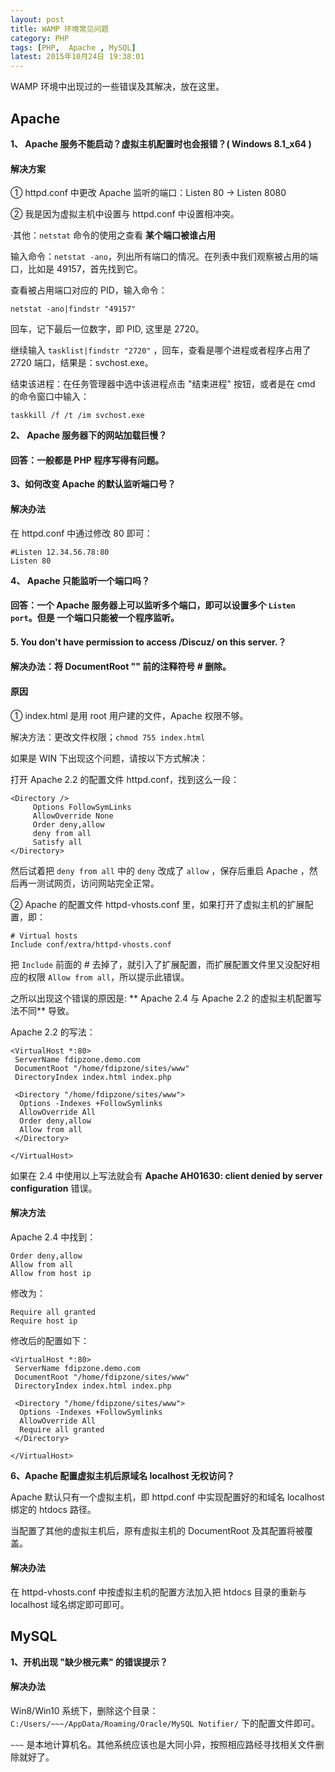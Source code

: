 ```yaml
---
layout: post
title: WAMP 环境常见问题
category: PHP
tags: [PHP,  Apache , MySQL]
latest: 2015年10月24日 19:38:01
---
```


WAMP 环境中出现过的一些错误及其解决，放在这里。

 Apache 
-

**1、 Apache  服务不能启动？虚拟主机配置时也会报错？( Windows 8.1_x64 )**

#### 解决方案

① httpd.conf 中更改  Apache  监听的端口：Listen 80 -> Listen 8080

② 我是因为虚拟主机中设置与 httpd.conf 中设置相冲突。

·其他：`netstat` 命令的使用之查看 **某个端口被谁占用**

输入命令：`netstat -ano`，列出所有端口的情况。在列表中我们观察被占用的端口，比如是 49157，首先找到它。

查看被占用端口对应的 PID，输入命令：

```
netstat -ano|findstr "49157"
```

回车，记下最后一位数字，即 PID, 这里是 2720。

继续输入 `tasklist|findstr "2720"` ，回车，查看是哪个进程或者程序占用了 2720 端口，结果是：svchost.exe。

结束该进程：在任务管理器中选中该进程点击 "结束进程" 按钮，或者是在 cmd 的命令窗口中输入：

```
taskkill /f /t /im svchost.exe
```

**2、 Apache  服务器下的网站加载巨慢？**

#### 回答：一般都是 PHP 程序写得有问题。

**3、如何改变 Apache 的默认监听端口号？**

#### 解决办法

在 httpd.conf 中通过修改 80 即可：

```
#Listen 12.34.56.78:80
Listen 80
```

**4、 Apache  只能监听一个端口吗？**

#### 回答：一个 Apache 服务器上可以监听多个端口，即可以设置多个 `Listen port`。但是 **一个端口只能被一个程序监听**。

**5. You don't have permission to access /Discuz/ on this server.？**

#### 解决办法：将 DocumentRoot "" 前的注释符号 # 删除。

#### 原因

① index.html 是用 root 用户建的文件，Apache 权限不够。

解决方法：更改文件权限；`chmod 755 index.html`

如果是 WIN 下出现这个问题，请按以下方式解决：

打开 Apache 2.2 的配置文件 httpd.conf，找到这么一段：

```
<Directory />
     Options FollowSymLinks
     AllowOverride None
     Order deny,allow
     deny from all
     Satisfy all
</Directory>
```

然后试着把 `deny from all` 中的 `deny` 改成了 `allow` ，保存后重启 Apache ，然后再一测试网页，访问网站完全正常。

② Apache 的配置文件 httpd-vhosts.conf 里，如果打开了虚拟主机的扩展配置，即：

```
# Virtual hosts
Include conf/extra/httpd-vhosts.conf
```

把 `Include` 前面的 # 去掉了，就引入了扩展配置，而扩展配置文件里又没配好相应的权限 `Allow from all`，所以提示此错误。

之所以出现这个错误的原因是: ** Apache 2.4 与  Apache 2.2 的虚拟主机配置写法不同** 导致。

Apache 2.2 的写法：

```
<VirtualHost *:80>  
 ServerName fdipzone.demo.com  
 DocumentRoot "/home/fdipzone/sites/www"  
 DirectoryIndex index.html index.php  
  
 <Directory "/home/fdipzone/sites/www">  
  Options -Indexes +FollowSymlinks  
  AllowOverride All  
  Order deny,allow  
  Allow from all  
 </Directory>  
  
</VirtualHost>  
```

如果在 2.4 中使用以上写法就会有 __Apache AH01630: client denied by server configuration__ 错误。

#### 解决方法

Apache 2.4 中找到：

```
Order deny,allow  
Allow from all  
Allow from host ip  
```

修改为：

```
Require all granted  
Require host ip  
```

修改后的配置如下：

```
<VirtualHost *:80>  
 ServerName fdipzone.demo.com  
 DocumentRoot "/home/fdipzone/sites/www"  
 DirectoryIndex index.html index.php  
  
 <Directory "/home/fdipzone/sites/www">  
  Options -Indexes +FollowSymlinks  
  AllowOverride All  
  Require all granted  
 </Directory>  
  
</VirtualHost>  
```

**6、Apache 配置虚拟主机后原域名 localhost 无权访问？**

Apache 默认只有一个虚拟主机，即 httpd.conf 中实现配置好的和域名 localhost 绑定的 htdocs 路径。

当配置了其他的虚拟主机后，原有虚拟主机的 DocumentRoot 及其配置将被覆盖。

#### 解决办法

在 httpd-vhosts.conf 中按虚拟主机的配置方法加入把 htdocs 目录的重新与 localhost 域名绑定即可即可。

MySQL
-

**1、开机出现 "缺少根元素" 的错误提示？**

#### 解决办法

Win8/Win10 系统下，删除这个目录：`C:/Users/~~~/AppData/Roaming/Oracle/MySQL Notifier/` 下的配置文件即可。

`~~~` 是本地计算机名。其他系统应该也是大同小异，按照相应路经寻找相关文件删除就好了。
